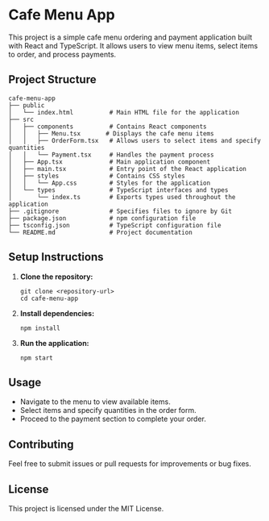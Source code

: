 # Cafe Menu App

This project is a simple cafe menu ordering and payment application built with React and TypeScript. It allows users to view menu items, select items to order, and process payments.

## Project Structure

```
cafe-menu-app
├── public
│   └── index.html          # Main HTML file for the application
├── src
│   ├── components          # Contains React components
│   │   ├── Menu.tsx       # Displays the cafe menu items
│   │   ├── OrderForm.tsx   # Allows users to select items and specify quantities
│   │   └── Payment.tsx     # Handles the payment process
│   ├── App.tsx             # Main application component
│   ├── main.tsx            # Entry point of the React application
│   ├── styles              # Contains CSS styles
│   │   └── App.css         # Styles for the application
│   └── types               # TypeScript interfaces and types
│       └── index.ts        # Exports types used throughout the application
├── .gitignore              # Specifies files to ignore by Git
├── package.json            # npm configuration file
├── tsconfig.json           # TypeScript configuration file
└── README.md               # Project documentation
```

## Setup Instructions

1. **Clone the repository:**
   ```
   git clone <repository-url>
   cd cafe-menu-app
   ```

2. **Install dependencies:**
   ```
   npm install
   ```

3. **Run the application:**
   ```
   npm start
   ```

## Usage

- Navigate to the menu to view available items.
- Select items and specify quantities in the order form.
- Proceed to the payment section to complete your order.

## Contributing

Feel free to submit issues or pull requests for improvements or bug fixes. 

## License

This project is licensed under the MIT License.